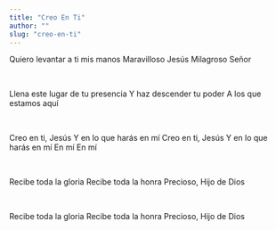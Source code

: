```yaml
---
title: "Creo En Ti"
author: ""
slug: "creo-en-ti"
---
```


Quiero levantar a ti mis manos
Maravilloso Jesús
Milagroso Señor

<br/>

Llena este lugar de tu presencia
Y haz descender tu poder
A los que estamos aquí

<br/>

Creo en ti, Jesús
Y en lo que harás en mí
Creo en ti, Jesús
Y en lo que harás en mí
En mí
En mí

<br/>

Recibe toda la gloria
Recibe toda la honra
Precioso, Hijo de Dios

<br/>

Recibe toda la gloria
Recibe toda la honra
Precioso, Hijo de Dios
